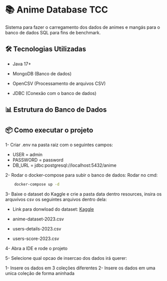 # 📚 Anime Database TCC
Sistema para fazer o carregamento dos dados de animes e mangás para o banco de dados SQL para fins de benchmark.



## 🛠 Tecnologias Utilizadas
- Java 17+

- MongoDB (Banco de dados)

- OpenCSV (Processamento de arquivos CSV)

- JDBC (Conexão com o banco de dados)


## 📊 Estrutura do Banco de Dados



## 📦 Como executar o projeto

1- Criar .env na pasta raiz com o seguintes campos:

- USER = admin
- PASSWORD = password
- DB_URL = jdbc:postgresql://localhost:5432/anime


2- Rodar o docker-compose para subir o banco de dados:
Rodar no cmd:
```bash 
    docker-compose up -d
```

3- Baixe o dataset do Kaggle e crie a pasta data dentro resources, insira os arquvivos csv os seguintes arquivos dentro dela:

- Link para donwload do dataset: [Kaggle](https://www.kaggle.com/datasets/dbdmobile/myanimelist-dataset/data)

- anime-dataset-2023.csv
- users-details-2023.csv
- users-score-2023.csv

4- Abra a IDE e rode o projeto

5- Selecione qual opcao de insercao dos dados irá querer:

1- Insere os dados em 3 coleções diferentes
2- Insere os dados em uma unica coleção de forma aninhada
